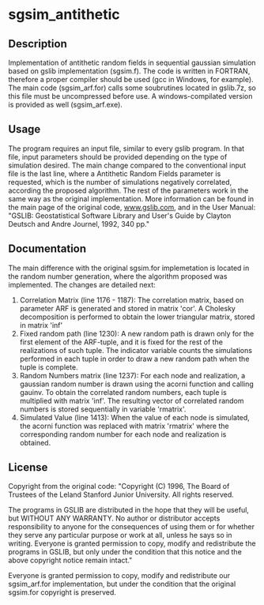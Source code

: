 # sgsim_antithetic

## Description
Implementation of antithetic random fields in sequential gaussian simulation based on gslib implementation (sgsim.f). The code is written in FORTRAN, therefore a proper compiler should be used (gcc in Windows, for example). The main code (sgsim_arf.for) calls some soubrutines located in gslib.7z, so this file must be uncompressed before use. A windows-compilated version is provided as well (sgsim_arf.exe). 

## Usage
The program requires an input file, similar to every gslib program. In that file, input parameters should be provided depending on the type of simulation desired. The main change compared to the conventional input file is the last line, where a Antithetic Random Fields parameter is requested, which is the number of simulations negatively correlated, according the proposed algorithm. The rest of the parameters work in the same way as the original implementation. More information can be found in the main page of the original code, www.gslib.com, and in the User Manual: "GSLIB: Geostatistical Software Library and User's Guide by Clayton Deutsch and Andre Journel, 1992, 340 pp."

## Documentation
The main difference with the original sgsim.for implemetation is located in the random number generation, where the algorithm proposed was implemented. The changes are detailed next:

1. Correlation Matrix (line 1176 - 1187): The correlation matrix, based on parameter ARF is generated and stored in matrix 'cor'. A Cholesky decomposition is performed to obtain the lower triangular matrix, stored in matrix 'inf'
2. Fixed random path (line 1230): A new random path is drawn only for the first element of the ARF-tuple, and it is fixed for the rest of the realizations of such tuple. The indicator variable counts the simulations performed in each tuple in order to draw a new random path when the tuple is complete.
3. Random Numbers matrix (line 1237): For each node and realization, a gaussian random number is drawn using the acorni function and calling gauinv. To obtain the correlated random numbers, each tuple is multiplied with matrix 'inf'. The resulting vector of correlated random numbers is stored sequentially in variable 'rmatrix'.
4. Simulated Value (line 1413): When the value of each node is simulated, the acorni function was replaced with matrix 'rmatrix' where the corresponding random number for each node and realization is obtained.


## License
Copyright from the original code: 
"Copyright (C) 1996, The Board of Trustees of the Leland Stanford Junior University.  All rights reserved.                            
                                                                      
 The programs in GSLIB are distributed in the hope that they will be useful, but WITHOUT ANY WARRANTY.  No author or distributor accepts responsibility to anyone for the consequences of using them or for whether they serve any particular purpose or work at all, unless he says so in writing.  Everyone is granted permission to copy, modify and redistribute the programs in GSLIB, but only under the condition that this notice and the above copyright notice remain intact."
 
 Everyone is granted permission to copy, modify and redistribute our sgsim_arf.for implementation, but under the condition that the original sgsim.for copyright is preserved.
